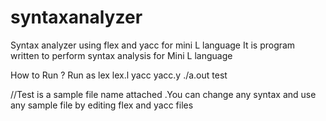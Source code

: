 # syntaxanalyzer
Syntax analyzer using flex and yacc for mini L language
It is program written to perform syntax analysis for Mini L language

How to Run ?
Run as 
lex lex.l
yacc yacc.y
./a.out test

//Test is a sample file name attached .You can change any syntax and use any sample file by editing flex and yacc files
